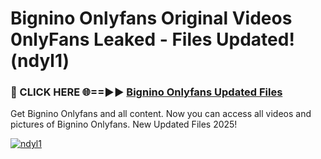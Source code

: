 # Bignino Onlyfans Original Videos 0nlyFans Leaked - Files Updated! (ndyl1)

<h3>🔴 CLICK HERE 🌐==►► <a href="https://tinyurl.com/ehrbuxhb" rel="nofollow">Bignino Onlyfans Updated Files</a></h3>

Get Bignino Onlyfans and all content. Now you can access all videos and pictures of Bignino Onlyfans. New Updated Files 2025!

[![ndyl1](https://i.imgur.com/lVYEuWS.gif)](https://tinyurl.com/ehrbuxhb)

